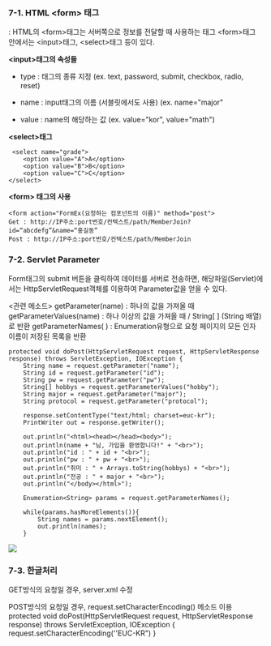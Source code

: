 ### 7-1. HTML \<form> 태그
: HTML의 \<form>태그는 서버쪽으로 정보를 전달할 때 사용하는 태그
\<form>태그 안에서는 \<input>태그, \<select>태그 등이 있다.

**\<input>태그의 속성들**
- type : 태그의 종류 지정 (ex. text, password, submit, checkbox, radio, reset)

- name : input태그의 이름 (서블릿에서도 사용) (ex. name="major"
- value : name의 해당하는 값 (ex. value="kor", value="math")

**\<select>태그**

     <select name="grade">
    	<option value="A">A</option>
    	<option value="B">B</option>
    	<option value="C">C</option>
    </select>
   
 **\<form> 태그의 사용**

    <form action="FormEx(요청하는 컴포넌트의 이름)" method="post">
    Get : http://IP주소:port번호/컨텍스트/path/MemberJoin?id=“abcdefg”&name=“홍길동”
    Post : http://IP주소:port번호/컨텍스트/path/MemberJoin

### 7-2. Servlet Parameter
Form태그의 submit 버튼을 클릭하여 데이터를 서버로 전송하면, 해당파일(Servlet)에서는 HttpServletRequest객체를 이용하여 Parameter값을 얻을 수 있다.

<관련 메소드>
getParameter(name) : 하나의 값을 가져올 때
getParameterValues(name) : 하나 이상의 값을 가져올 때 / String[ ] (String 배열)로 반환
getParameterNames( ) : Enumeration유형으로 요청 페이지의 모든 인자 이름이 저장된 목록을 반환

	protected void doPost(HttpServletRequest request, HttpServletResponse response) throws ServletException, IOException {
		String name = request.getParameter("name");
		String id = request.getParameter("id");
		String pw = request.getParameter("pw");
		String[] hobbys = request.getParameterValues("hobby");
		String major = request.getParameter("major");
		String protocol = request.getParameter("protocol");
		
		response.setContentType("text/html; charset=euc-kr");
		PrintWriter out = response.getWriter();
		
		out.println("<html><head></head><body>");
		out.println(name + "님, 가입을 환영합니다!" + "<br>");
		out.println("id : " + id + "<br>");
		out.println("pw : " + pw + "<br>");
		out.println("취미 : " + Arrays.toString(hobbys) + "<br>");
		out.println("전공 : " + major + "<br>");
		out.println("</body></html>");
		
		Enumeration<String> params = request.getParameterNames();
		
		while(params.hasMoreElements()){
		    String names = params.nextElement();
			out.println(names);
		}

![
](https://lh3.googleusercontent.com/6KOLrpc27mVj2I1XLJKCNaRjsFbMqSJ3nzzJbWhCpY3VBnhEhaZ3HAnL_77J-YzvkFu4gR2AZLM "결과")

### 7-3. 한글처리

GET방식의 요청일 경우, server.xml 수정

<Connector URIEncoding="EUC-KR" connectionTimeout="20000" port="8181" protocol="HTTP/1.1" redirectPort="8443"/>


POST방식의 요청일 경우, request.setCharacterEncoding() 메소드 이용
protected void doPost(HttpServletRequest request, HttpServletResponse response) throws ServletException, IOException { 
	request.setCharacterEncoding(''EUC-KR")
}



<!--stackedit_data:
eyJoaXN0b3J5IjpbMTE5NzE3NTg5MCwxODcwNjUxNzI1LDE4MD
kzMjA2OTksMTI1NzQxMDk1NiwtMTc0NDM2NjYzMF19
-->